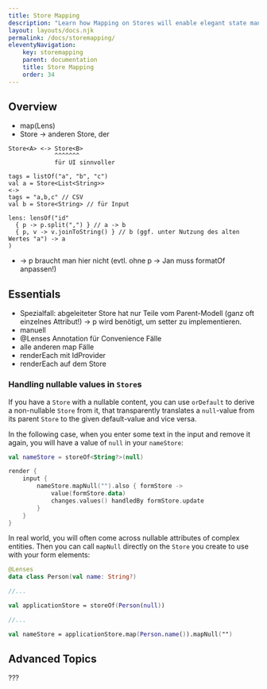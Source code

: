 ```yaml
---
title: Store Mapping
description: "Learn how Mapping on Stores will enable elegant state management"
layout: layouts/docs.njk
permalink: /docs/storemapping/
eleventyNavigation:
    key: storemapping
    parent: documentation
    title: Store Mapping
    order: 34
---
```


## Overview

- map(Lens)
- Store -> anderen Store, der

```
Store<A> <-> Store<B>
             ^^^^^^^
             für UI sinnvoller
             
tags = listOf("a", "b", "c")
val a = Store<List<String>>
<->
tags = "a,b,c" // CSV
val b = Store<String> // für Input

lens: lensOf("id"
  { p -> p.split(",") } // a -> b
  { p, v -> v.joinToString() } // b (ggf. unter Nutzung des alten Wertes "a") -> a
)
```

- -> p braucht man hier nicht (evtl. ohne p -> Jan muss formatOf anpassen!)

## Essentials

- Spezialfall: abgeleiteter Store hat nur Teile vom Parent-Modell (ganz oft einzelnes Attribut!) -> p wird benötigt, um
  setter zu implementieren.
- manuell
- @Lenses Annotation für Convenience Fälle
- alle anderen map Fälle
- renderEach mit IdProvider
- renderEach auf dem Store

### Handling nullable values in `Store`s

If you have a `Store` with a nullable content, you can use `orDefault` to derive a non-nullable `Store` from it,
that transparently translates a `null`-value from its parent `Store` to the given default-value and vice versa.

In the following case, when you enter some text in the input and remove it again,
you will have a value of `null` in your `nameStore`:

```kotlin
val nameStore = storeOf<String?>(null)

render {
    input {
        nameStore.mapNull("").also { formStore ->
            value(formStore.data)
            changes.values() handledBy formStore.update
        }
    }
}
```

In real world, you will often come across nullable attributes of complex entities. Then you can call `mapNull`
directly on the `Store` you create to use with your form elements:

```kotlin
@Lenses
data class Person(val name: String?)

//...

val applicationStore = storeOf(Person(null))

//...

val nameStore = applicationStore.map(Person.name()).mapNull("")
```

## Advanced Topics

???